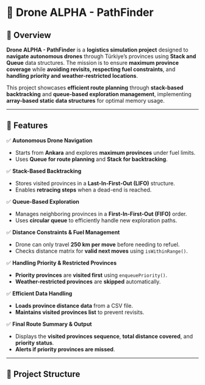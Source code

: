 # 🚀 Drone ALPHA - PathFinder  

## 📌 Overview  
**Drone ALPHA - PathFinder** is a **logistics simulation project** designed to **navigate autonomous drones** through Türkiye’s provinces using **Stack and Queue** data structures. The mission is to ensure **maximum province coverage** while **avoiding revisits, respecting fuel constraints**, and **handling priority and weather-restricted locations**.  

This project showcases **efficient route planning** through **stack-based backtracking** and **queue-based exploration management**, implementing **array-based static data structures** for optimal memory usage.

---

## 🚀 Features  
✅ **Autonomous Drone Navigation**  
- Starts from **Ankara** and explores **maximum provinces** under fuel limits.  
- Uses **Queue for route planning** and **Stack for backtracking**.  

✅ **Stack-Based Backtracking**  
- Stores visited provinces in a **Last-In-First-Out (LIFO)** structure.  
- Enables **retracing steps** when a dead-end is reached.  

✅ **Queue-Based Exploration**  
- Manages neighboring provinces in a **First-In-First-Out (FIFO)** order.  
- Uses **circular queue** to efficiently handle new exploration paths.  

✅ **Distance Constraints & Fuel Management**  
- Drone can only travel **250 km per move** before needing to refuel.  
- Checks distance matrix for **valid next moves** using `isWithinRange()`.  

✅ **Handling Priority & Restricted Provinces**  
- **Priority provinces** are **visited first** using `enqueuePriority()`.  
- **Weather-restricted provinces** are **skipped** automatically.  

✅ **Efficient Data Handling**  
- **Loads province distance data** from a CSV file.  
- **Maintains visited provinces list** to prevent revisits.  

✅ **Final Route Summary & Output**  
- Displays the **visited provinces sequence**, **total distance covered**, and **priority status**.  
- **Alerts if priority provinces are missed**.  

---

## 📂 Project Structure  
